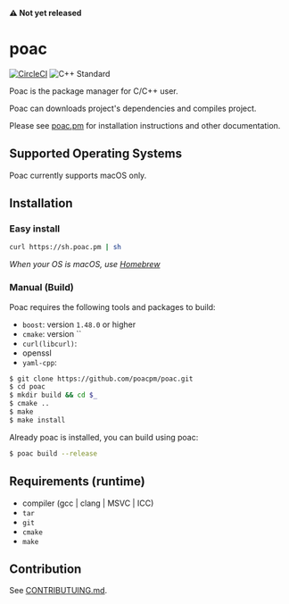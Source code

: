 **:warning: Not yet released**

# poac
[![CircleCI](https://circleci.com/gh/poacpm/poac.svg?style=svg)](https://circleci.com/gh/poacpm/poac)
![C++ Standard](https://img.shields.io/badge/C%2B%2B-17-blue.svg?style=flat-square)

Poac is the package manager for C/C++ user.

Poac can downloads project's dependencies and compiles project.

Please see [poac.pm](https://poac.pm) for installation instructions and other documentation.


## Supported Operating Systems

Poac currently supports macOS only.


## Installation
### Easy install
```bash
curl https://sh.poac.pm | sh
```
*When your OS is macOS, use [Homebrew](https://github.com/Homebrew/brew)*

### Manual (Build)
Poac requires the following tools and packages to build:
* `boost`: version `1.48.0` or higher
* `cmake`: version ``
* `curl(libcurl)`:
* openssl
* `yaml-cpp`:

```bash
$ git clone https://github.com/poacpm/poac.git
$ cd poac
$ mkdir build && cd $_
$ cmake ..
$ make
$ make install
```

Already poac is installed, you can build using poac:
```bash
$ poac build --release
```


## Requirements (runtime)
* compiler (gcc | clang | MSVC | ICC)
* `tar`
* `git`
* `cmake`
* `make`


## Contribution
See [CONTRIBUTUING.md](.github/CONTRIBUTUING.md).
